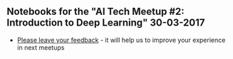 ## Notebooks for the "AI Tech Meetup #2: Introduction to Deep Learning" 30-03-2017

* [Please leave your feedback](https://goo.gl/forms/zAIukDFu41IN3DjO2) - it will help us to improve your experience in next meetups

